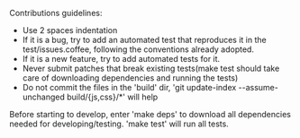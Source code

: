Contributions guidelines:

- Use 2 spaces indentation
- If it is a bug, try to add an automated test that reproduces it in the
  test/issues.coffee, following the conventions already adopted.
- If it is a new feature, try to add automated tests for it.
- Never submit patches that break existing tests(make test should take care of
  downloading dependencies and running the tests)
- Do not commit the files in the 'build' dir, 'git update-index --assume-unchanged build/{js,css}/*' will help

Before starting to develop, enter 'make deps' to download all dependencies
needed for developing/testing. 'make test' will run all tests. 